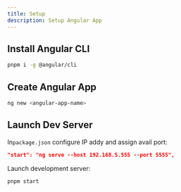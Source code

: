 ```yaml
---
title: Setup
description: Setup Angular App
---
```


## Install Angular CLI

```bash
pnpm i -g @angular/cli
```

## Create Angular App

```bash
ng new <angular-app-name>
```

## Launch Dev Server

In`package.json` configure IP addy and assign avail port:

```json
"start": "ng serve --host 192.168.5.555 --port 5555",
```

Launch development server:

```bash
pnpm start
```
